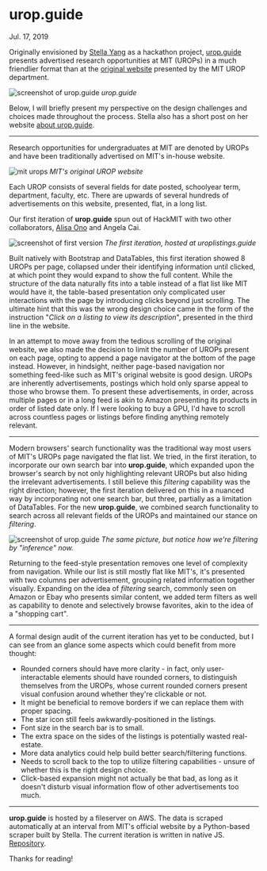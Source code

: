 # urop.guide

Jul. 17, 2019

Originally envisioned by [Stella Yang](https://stella-yang.com) as a hackathon project, [urop.guide](http://urop.guide) presents advertised research opportunities at MIT (UROPs) in a much friendlier format than at the [original website](http://uaap.mit.edu/research-exploration/urop/apply/urop-advertised-opportunities) presented by the MIT UROP department.

![screenshot of urop.guide](assets/create/urop-guide/urop-guide.png)
*urop.guide*

Below, I will briefly present my perspective on the design challenges and choices made throughout the process. Stella also has a short post on her website [about urop.guide](https://stella-yang.com/projects/uropguide.html).

---

Research opportunities for undergraduates at MIT are denoted by UROPs and have been traditionally advertised on MIT's in-house website.

![mit urops](assets/create/urop-guide/mit-original.png)
*MIT's original UROP website*

Each UROP consists of several fields for date posted, schoolyear term, department, faculty, etc. There are upwards of several hundreds of advertisements on this website, presented, flat, in a long list.

Our first iteration of **urop.guide** spun out of HackMIT with two other collaborators, [Alisa Ono](http://www.alisaono.coffee/) and Angela Cai.

![screenshot of first version](assets/create/urop-guide/old-urop-guide.png)
*The first iteration, hosted at uroplistings.guide*

Built natively with Bootstrap and DataTables, this first iteration showed 8 UROPs per page, collapsed under their identifying information until clicked, at which point they would expand to show the full content. While the structure of the data naturally fits into a table instead of a flat list like MIT would have it, the table-based presentation only complicated user interactions with the page by introducing clicks beyond just scrolling. The ultimate hint that this was the wrong design choice came in the form of the instruction "*Click on a listing to view its description*", presented in the third line in the website.

In an attempt to move away from the tedious scrolling of the original website, we also made the decision to limit the number of UROPs present on each page, opting to append a page navigator at the bottom of the page instead. However, in hindsight, neither page-based navigation nor something feed-like such as MIT's original website is good design. UROPs are inherently advertisements, postings which hold only sparse appeal to those who browse them. To present these advertisements, in order, across multiple pages or in a long feed is akin to Amazon presenting its products in order of listed date only. If I were looking to buy a GPU, I'd have to scroll across countless pages or listings before finding anything remotely relevant.

---

Modern browsers' search functionality was the traditional way most users of MIT's UROPs page navigated the flat list. We tried, in the first iteration, to incorporate our own search bar into **urop.guide**, which expanded upon the browser's search by not only highlighting relevant UROPs but also hiding the irrelevant advertisements. I still believe this *filtering* capability was the right direction; however, the first iteration delivered on this in a nuanced way by incorporating not one search bar, but three, partially as a limitation of DataTables. For the new **urop.guide**, we combined search functionality to search across all relevant fields of the UROPs and maintained our stance on *filtering*.

![screenshot of urop.guide](assets/create/urop-guide/urop-guide.png)
*The same picture, but notice how we're filtering by "inference" now.*

Returning to the feed-style presentation removes one level of complexity from navigation. While our list is still mostly flat like MIT's, it's presented with two columns per advertisement, grouping related information together visually. Expanding on the idea of *filtering* search, commonly seen on Amazon or Ebay who presents similar content, we added term filters as well as capability to denote and selectively browse favorites, akin to the idea of a "shopping cart".

---

A formal design audit of the current iteration has yet to be conducted, but I can see from an glance some aspects which could benefit from more thought:

* Rounded corners should have more clarity - in fact, only user-interactable elements should have rounded corners, to distinguish themselves from the UROPs, whose current rounded corners present visual confusion around whether they're clickable or not.
* It might be beneficial to remove borders if we can replace them with proper spacing.
* The star icon still feels awkwardly-positioned in the listings.
* Font size in the search bar is to small.
* The extra space on the sides of the listings is potentially wasted real-estate.
* More data analytics could help build better search/filtering functions.
* Needs to scroll back to the top to utilize filtering capabilities - unsure of whether this is the right design choice.
* Click-based expansion might not actually be that bad, as long as it doesn't disturb visual information flow of other advertisements too much.

---

**urop.guide** is hosted by a fileserver on AWS. The data is scraped automatically at an interval from MIT's official website by a Python-based scraper built by Stella. The current iteration is written in native JS. [Repository](https://github.com/stella-yang/urop-website).

Thanks for reading!
